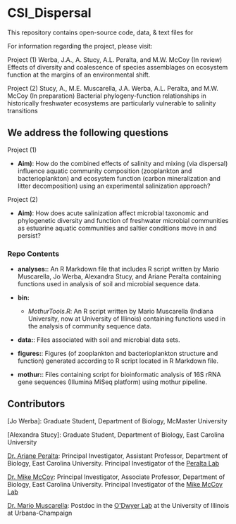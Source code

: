 # CSI_Dispersal

This repository contains open-source code, data, & text files for 

For information regarding the project, please visit: 

Project (1) Werba, J.A., A. Stucy, A.L. Peralta, and M.W. McCoy (In review) Effects of diversity and coalescence of species assemblages on ecosystem function at the margins of an environmental shift. 

Project (2) Stucy, A., M.E. Muscarella, J.A. Werba, A.L. Peralta, and M.W. McCoy (In preparation) Bacterial phylogeny-function relationships in historically freshwater ecosystems are particularly vulnerable to salinity transitions

## We address the following questions

Project (1)
* **Aim)**: How do the combined effects of salinity and mixing (via dispersal) influence aquatic community composition (zooplankton and bacterioplankton) and ecosystem function (carbon mineralization and litter decomposition) using an experimental salinization approach?

Project (2)
* **Aim)**: How does acute salinization affect microbial taxonomic and phylogenetic diversity and function of freshwater microbial communities as estuarine aquatic communities and saltier conditions move in and persist? 

### Repo Contents

* **analyses:**: An R Markdown file that includes R script written by Mario Muscarella, Jo Werba, Alexandra Stucy, and Ariane Peralta containing functions used in analysis of soil and microbial sequence data.

* **bin:** 
	* *MothurTools.R*: An R script written by Mario Muscarella (Indiana University, now at University of Illinois) containing functions used in the analysis of community sequence data.

* **data:**: Files associated with soil and microbial data sets. 

* **figures:**: Figures (of zooplankton and bacterioplankton structure and function) generated according to R script located in R Markdown file.

* **mothur:**: Files containing script for bioinformatic analysis of 16S rRNA gene sequences (Illumina MiSeq platform) using mothur pipeline.

## Contributors

[Jo Werba]: Graduate Student, Department of Biology, McMaster University

[Alexandra Stucy]: Graduate Student, Department of Biology, East Carolina University

[Dr. Ariane Peralta](http://www.peraltalab.com): Principal Investigator, Assistant Professor, Department of Biology, East Carolina University. Principal Investigator of the [Peralta Lab](http://www.peraltalab.com)

[Dr. Mike McCoy](http://mikemccoylab.weebly.com/): Principal Investigator, Associate Professor, Department of Biology, East Carolina University. Principal Investigator of the [Mike McCoy Lab](http://mikemccoylab.weebly.com/)

[Dr. Mario Muscarella](http://mmuscarella.github.io/): Postdoc in the [O'Dwyer Lab](https://publish.illinois.edu/odwyerlab/) at the University of Illinois at Urbana-Champaign
